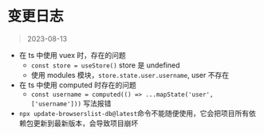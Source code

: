 # 变更日志

> 2023-08-13

- 在 ts 中使用 vuex 时，存在的问题
  - `const store = useStore()` store 是 undefined
  - 使用 modules 模块，`store.state.user.username`, user 不存在
- 在 ts 中使用 computed 时存在的问题
  - `const username = computed(() => ...mapState('user', ['username']))` 写法报错
- `npx update-browserslist-db@latest`命令不能随便使用，它会把项目所有依赖包更新到最新版本，会导致项目崩坏
